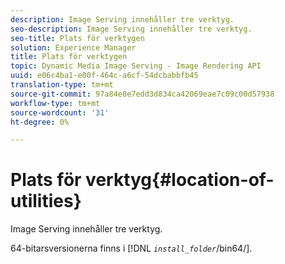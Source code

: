 ```yaml
---
description: Image Serving innehåller tre verktyg.
seo-description: Image Serving innehåller tre verktyg.
seo-title: Plats för verktygen
solution: Experience Manager
title: Plats för verktygen
topic: Dynamic Media Image Serving - Image Rendering API
uuid: e06c4ba1-e00f-464c-a6cf-54dcbabbfb45
translation-type: tm+mt
source-git-commit: 97a84e8e7edd3d834ca42069eae7c09c00d57938
workflow-type: tm+mt
source-wordcount: '31'
ht-degree: 0%

---
```



# Plats för verktyg{#location-of-utilities}

Image Serving innehåller tre verktyg.

64-bitarsversionerna finns i [!DNL *`install_folder`*/bin64/].
